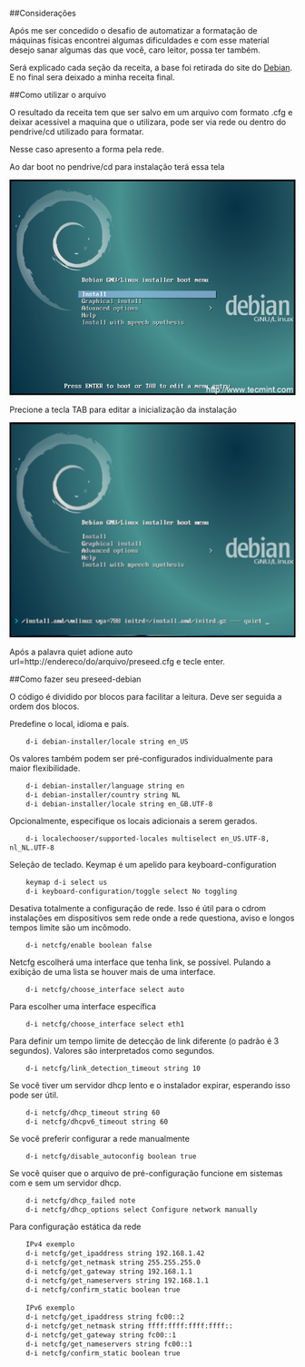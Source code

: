 ##Considerações

Após me ser concedido o desafio de automatizar a formatação de máquinas físicas encontrei algumas dificuldades e com esse material desejo sanar algumas das que você, caro leitor, possa ter também.

Será explicado cada seção da receita, a base foi retirada do site do [Debian](https://www.debian.org/releases/wheezy/example-preseed.txt). E no final sera deixado a minha receita final.

##Como utilizar o arquivo

O resultado da receita tem que ser salvo em um arquivo com formato .cfg e deixar acessivel a maquina que o utilizara, pode ser via rede ou dentro do pendrive/cd utilizado para formatar.

Nesse caso apresento a forma pela rede.

Ao dar boot no pendrive/cd para instalação terá essa tela

![boot-install](https://raw.githubusercontent.com/RummeniggePires/preseed-debian/master/img/boot-debian.png)

Precione a tecla TAB para editar a inicialização da instalação

![boot-edit](https://raw.githubusercontent.com/RummeniggePires/preseed-debian/master/img/boot-edit.png)

Após a palavra quiet adione auto url=http://endereco/do/arquivo/preseed.cfg e tecle enter.

##Como fazer seu preseed-debian

O código é dividido por blocos para facilitar a leitura. Deve ser seguida a ordem dos blocos.


Predefine o local, idioma e país.
```
	d-i debian-installer/locale string en_US
```
Os valores também podem ser pré-configurados individualmente para maior flexibilidade.
```
	d-i debian-installer/language string en
	d-i debian-installer/country string NL
	d-i debian-installer/locale string en_GB.UTF-8
```
Opcionalmente, especifique os locais adicionais a serem gerados.
```
	d-i localechooser/supported-locales multiselect en_US.UTF-8, nl_NL.UTF-8
```

Seleção de teclado.
Keymap é um apelido para keyboard-configuration
```
	keymap d-i select us
	d-i keyboard-configuration/toggle select No toggling
```
Desativa totalmente a configuração de rede. Isso é útil para o cdrom instalações em dispositivos sem rede onde a rede questiona,
aviso e longos tempos limite são um incômodo.
```
	d-i netcfg/enable boolean false
```
Netcfg escolherá uma interface que tenha link, se possível. Pulando a exibição de uma lista se houver mais de uma interface.
```
	d-i netcfg/choose_interface select auto
```
Para escolher uma interface específica
```
	d-i netcfg/choose_interface select eth1
``` 
Para definir um tempo limite de detecção de link diferente (o padrão é 3 segundos).
Valores são interpretados como segundos.
```
	d-i netcfg/link_detection_timeout string 10
```
Se você tiver um servidor dhcp lento e o instalador expirar, esperando isso pode ser útil.
```
	d-i netcfg/dhcp_timeout string 60
	d-i netcfg/dhcpv6_timeout string 60
```
Se você preferir configurar a rede manualmente
```
	d-i netcfg/disable_autoconfig boolean true
```
Se você quiser que o arquivo de pré-configuração funcione em sistemas com e sem um servidor dhcp.
```
	d-i netcfg/dhcp_failed note
	d-i netcfg/dhcp_options select Configure network manually
```
Para configuração estática da rede
```
	IPv4 exemplo
	d-i netcfg/get_ipaddress string 192.168.1.42
	d-i netcfg/get_netmask string 255.255.255.0
	d-i netcfg/get_gateway string 192.168.1.1
	d-i netcfg/get_nameservers string 192.168.1.1
	d-i netcfg/confirm_static boolean true

	IPv6 exemplo
	d-i netcfg/get_ipaddress string fc00::2
	d-i netcfg/get_netmask string ffff:ffff:ffff:ffff::
	d-i netcfg/get_gateway string fc00::1
	d-i netcfg/get_nameservers string fc00::1
	d-i netcfg/confirm_static boolean true
```
